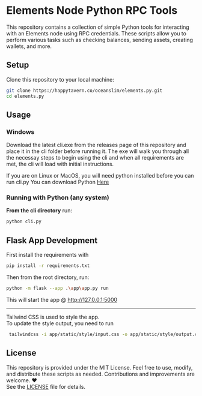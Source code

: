 # Elements Node Python RPC Tools

This repository contains a collection of simple Python tools for interacting with an Elements node using RPC credentials. These scripts allow you to perform various tasks such as checking balances, sending assets, creating wallets, and more.


## Setup

Clone this repository to your local machine:

```bash
git clone https://happytavern.co/oceanslim/elements.py.git
cd elements.py
```

## Usage

### Windows
Download the latest cli.exe from the releases page of this repository and place it in the cli folder before running it. The exe will walk you through all the necessay steps to begin using the cli and when all requirements are met, the cli will load with initial instructions. 

If you are on Linux or MacOS, you will need python installed before you can run cli.py
You can download Python [Here](https://www.python.org/downloads/)

### Running with Python (any system)
**From the cli directory** run:
```bash 
python cli.py
```

## Flask App Development
First install the requirements with 
```bash
pip install -r requirements.txt
```
Then from the root directory, run:
```bash
python -m flask --app .\app\app.py run
``` 
This will start the app @ http://127.0.0.1:5000

***
Tailwind CSS is used to style the app.    
To update the style output, you need to run 
```bash
 tailwindcss -i app/static/style/input.css -o app/static/style/output.css --watch
 ```

## License

This repository is provided under the MIT License. Feel free to use, modify, and distribute these scripts as needed. Contributions and improvements are welcome. ❤️    
See the [LICENSE](LICENSE) file for details.